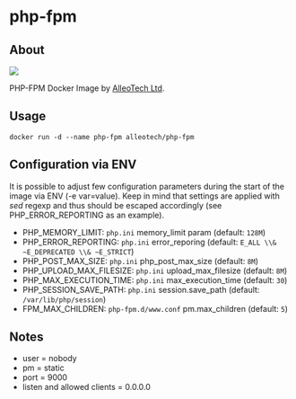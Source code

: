 # php-fpm

## About

![](https://img.shields.io/github/license/alleotech/docker-php-fpm)

PHP-FPM Docker Image by [AlleoTech Ltd](https://alleo.tech).

## Usage

```
docker run -d --name php-fpm alleotech/php-fpm
```

## Configuration via ENV

It is possible to adjust few configuration parameters during
the start of the image via ENV (-e var=value). Keep in mind 
that settings are applied with *sed* regexp and thus should be 
escaped accordingly (see PHP_ERROR_REPORTING as an example).

* PHP_MEMORY_LIMIT: `php.ini` memory_limit param (default: `128M`)
* PHP_ERROR_REPORTING: `php.ini` error_reporing (default: `E_ALL \\& ~E_DEPRECATED \\& ~E_STRICT`)
* PHP_POST_MAX_SIZE: `php.ini` php_post_max_size (default: `8M`)
* PHP_UPLOAD_MAX_FILESIZE: `php.ini` upload_max_filesize (default: `8M`)
* PHP_MAX_EXECUTION_TIME: `php.ini` max_execution_time (default: `30`)
* PHP_SESSION_SAVE_PATH: `php.ini` session.save_path (default: `/var/lib/php/session`)
* FPM_MAX_CHILDREN: `php-fpm.d/www.conf` pm.max_children (default: `5`)

## Notes

* user = nobody
* pm = static
* port = 9000
* listen and allowed clients = 0.0.0.0
